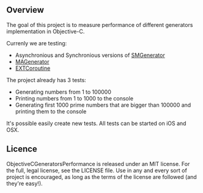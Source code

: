 ## Overview

The goal of this project is to measure performance of different generators implementation in Objective-C.

Currenly we are testing:

* Asynchronious and Synchronious versions of [SMGenerator](https://github.com/shkutkov/SMGenerator)
* [MAGenerator](https://github.com/mikeash/MAGenerator)
* [EXTCoroutine](https://github.com/jspahrsummers/libextobjc/blob/master/extobjc/EXTCoroutine.h)

The project already has 3 tests:
* Generating numbers from 1 to 100000
* Printing numbers from 1 to 1000 to the console
* Generating first 1000 prime numbers that are bigger than 100000 and printing them to the console

It's possible easily create new tests.
All tests can be started on iOS and OSX.

## Licence

ObjectiveCGeneratorsPerformance is released under an MIT license. For the full, legal license, see the LICENSE file. Use in any and every sort of project is encouraged, as long as the terms of the license are followed (and they're easy!).
